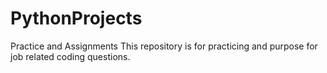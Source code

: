 # PythonProjects
Practice and Assignments
This repository is for practicing and purpose for job related coding questions.
